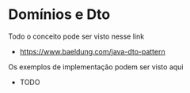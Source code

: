 # Domínios e Dto

Todo o conceito pode ser visto nesse link

* https://www.baeldung.com/java-dto-pattern

Os exemplos de implementação podem ser visto aqui

* TODO